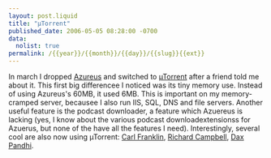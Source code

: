 ```yaml
--- 
layout: post.liquid
title: "µTorrent"
published_date: 2006-05-05 08:28:00 -0700
data:
  nolist: true
permalink: /{{year}}/{{month}}/{{day}}/{{slug}}{{ext}}
---
```

<p>In march I dropped <a href="http://azureus.sourceforge.net/">Azureus</a> and switched to <a href="http://www.utorrent.com/">µTorrent</a> after a friend told me about it.  This first big differencee I noticed was its tiny memory use.  Instead of using Azureus's 60MB, it used 6MB.  This is important on my memory-cramped server, becausee I also run IIS, SQL, DNS and file servers.  Another useful feature is the podcast downloader, a feature which Azuereus is lacking (yes, I know about the various podcast downloadextensionss for Azuerus, but none of the have all the features I need).  Interestingly, several cool are also now using µTorrent: <a href="https://web.archive.org/web/20060822070947/http://www.intellectualhedonism.com/2006/03/22/AzureusOutUTorrentIn.aspx">Carl Franklin</a>, <a href="http://www.campbellassociates.ca/blog/PermaLink.aspx?guid=8de4dae8-80b7-4abe-870a-74fb90f8211f">Richard Campbell</a>, <a href="https://web.archive.org/web/20061108012032/http://www.nukeation.net/PermaLink,guid,368d62eb-4f28-4bc0-8b63-89069b306e70.aspx">Dax Pandhi</a>.</p>

